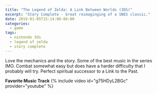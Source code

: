 ```yaml
---
title: "The Legend of Zelda: A Link Between Worlds (3DS)"
excerpt: "Story Complete - Great reimaginging of a SNES classic."
date: 2019-01-05T15:14:00-04:00
categories:
  - game
tags:
  - nintendo 3ds
  - legend of zelda
  - story complete
---
```


Love the mechanics and the story. Some of the best music in the series IMO. Combat somewhat easy but does have a harder difficulty that I probably will try. Perfect spiritual successor to a Link to the Past.

**Favorite Music Track**
{% include video id="g75HDyL2BGc" provider="youtube" %}
